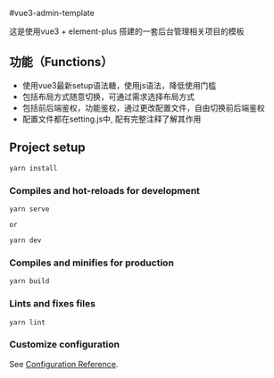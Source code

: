 #vue3-admin-template

这是使用vue3 + element-plus 搭建的一套后台管理相关项目的模板

## 功能（Functions）
- 使用vue3最新setup语法糖，使用js语法，降低使用门槛
- 包括布局方式随意切换，可通过需求选择布局方式
- 包括前后端鉴权，功能鉴权，通过更改配置文件，自由切换前后端鉴权
- 配置文件都在setting.js中, 配有完整注释了解其作用

## Project setup
```
yarn install
```

### Compiles and hot-reloads for development
```
yarn serve 

or

yarn dev
```

### Compiles and minifies for production
```
yarn build
```

### Lints and fixes files
```
yarn lint
```

### Customize configuration
See [Configuration Reference](https://cli.vuejs.org/config/).
